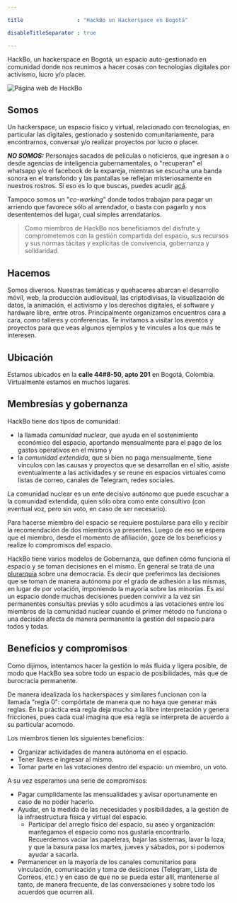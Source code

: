 ```yaml
---

title                 : "HackBo un Hackerspace en Bogotá"

disableTitleSeparator : true

---
```


HackBo, un hackerspace en Bogotá, un espacio 
auto-gestionado en comunidad donde nos reunimos a hacer cosas con tecnologías digitales por activismo, 
lucro y/o placer.

![Página web de HackBo](../hackbo_lantern.png)

## Somos

Un hackerspace, un espacio físico y virtual, relacionado con tecnologías, en particular las digitales, gestionado y sostenido comunitariamente, para encontrarnos, conversar y/o realizar proyectos por lucro o placer.

***NO SOMOS:***
Personajes sacados de películas o noticieros, que ingresan a o desde agencias de inteligencia 
gubernamentales, o "recuperan" el whatsapp y/o el facebook de la expareja, 
mientras se escucha una banda sonora en el transfondo y las pantallas se reflejan misteriosamente 
en nuestros rostros. 
Si eso es lo que buscas, puedes acudir [acá](https://duckduckgo.com/?q=hackers+movie&t=ffsb&ia=videos&iai=c32Vt8IDf5s).

Tampoco somos un "_co-working_" donde todos trabajan para pagar un arriendo que favorece sólo al 
arrendador, o basta con pagarlo y nos desententemos del lugar, cual simples arrendatarios.

> Como miembros de HackBo nos beneficiamos del disfrute y comprometemos con la gestión 
> compartida del espacio, sus recursos y sus normas tácitas y explícitas de convivencia, 
> gobernanza y solidaridad. 

## Hacemos

Somos diversos. Nuestras temáticas y quehaceres abarcan el desarrollo móvil, web, la producción audiovisual, las criptodivisas, la visualización de datos, la animación, el activismo y los derechos digitales, el software y hardware libre, entre otros. Principalmente organizamos encuentros cara a cara, como talleres y conferencias. Te invitamos a visitar los eventos y proyectos para que veas algunos ejemplos y te vincules a los que más te interesen.

## Ubicación

Estamos ubicados en la **calle  44#8-50, apto 201** en Bogotá, Colombia. 
Virtualmente estamos en muchos lugares.

## Membresías y gobernanza

HackBo tiene dos tipos de comunidad:

  * la llamada _comunidad nuclear_, que ayuda en el sostenimiento económico del espacio, aportando 
    mensualmente para el pago de los gastos operativos en el mismo y 
  * la _comunidad extendida_, que si bien no paga mensualmente, tiene vínculos con las causas y 
    proyectos que se desarrollan en el sitio, asiste eventualmente a las actividades y se reune en 
    espacios virtuales como listas de correo, canales de Telegram, redes sociales.

La comunidad nuclear es un ente decisivo autónomo que puede escuchar a la comunidad extendida, quien
sólo obra como ente consultivo (con eventual voz, pero sin voto, en caso de ser necesario).

Para hacerse miembro del espacio se requiere postularse para ello y recibir la recomendación
de dos miembros ya presentes.
Luego de eso se espera que el miembro, desde el momento de afiliación, goze de los beneficios
y realize lo compromisos del espacio.

HackBo tiene varios modelos de Gobernanza, que definen cómo funciona el espacio y se toman
decisiones en el mismo.
En general se trata de una [plurarquía](http://potlatch.wikidot.com/glosario:plurarquia) sobre
una democracia. 
Es decir que preferimos las decisiones que se toman de manera autónoma por el grado de adhesión a las 
mismas, en lugar de por votación, imponiendo la mayoría sobre las minorías.
Es así un espacio donde muchas decisiones pueden convivir a la vez sin permanentes consultas previas y
sólo acudimos a las votaciones entre los miembros de la comunidad nuclear cuando el primer método no
funciona o una decisión afecta de manera permanente la gestión del espacio para todos y todas.

## Beneficios y compromisos

Como dijimos, intentamos hacer la gestión lo más fluida y ligera posible, de modo que HackBo sea sobre 
todo un espacio de posibilidades, más que de burocracia permanente.

De manera idealizada los hackerspaces y similares funcionan con la llamada "regla 0": compórtate
de manera que no haya que generar más reglas.
En la práctica esa regla deja mucho a la libre interpretación y genera fricciones, pues cada cual
imagina que esa regla se interpreta de acuerdo a su particular acomodo.

Los miembros tienen los siguientes beneficios:

  * Organizar actividades de manera autónoma en el espacio.
  * Tener llaves e ingresar al mismo.
  * Tomar parte en las votaciones dentro del espacio: un miembro, un voto.

A su vez esperamos una serie de compromisos:

  * Pagar cumplidamente las mensualidades y avisar oportunamente en caso de
    no poder hacerlo.
  * Ayudar, en la medida de las necesidades y posibilidades, a la gestión de la infraestructura 
    física y virtual del espacio.
      * Participar del arreglo físico del espacio, su aseo y organización: mantegamos el espacio como
        nos gustaría encontrarlo.
        Recuerdemos vaciar las papeleras, bajar las sisternas, lavar la loza, y que la basura pasa 
        los martes, jueves y sábados, por si podemos ayudar a sacarla.
  * Permanencer en la mayoría de los canales comunitarios para vinculación, comunicación y toma 
    de desiciones (Telegram, Lista de Correos, etc.) y en caso de que no se pueda estar allí,
    mantenerse al tanto, de manera frecuente, de las conversaciones y sobre todo los acuerdos que 
    ocurren allí.

